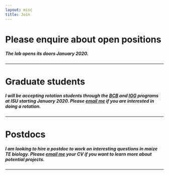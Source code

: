 ```yaml
---
layout: misc
title: Join
---
```



# Please enquire about open positions

##### The lab opens its doors January 2020.

___

# Graduate students

##### I will be accepting rotation students through the [BCB](https://www.bcb.iastate.edu/) and [IGG]( https://www.genetics.iastate.edu/) programs at ISU starting January 2020. Please [email me](/misc/contact/) if you are interested in doing a rotation.

___

# Postdocs

##### I am looking to hire a postdoc to work on interesting questions in maize TE biology. Please [email me](/misc/contact/) your CV if you want to learn more about potential projects.

 
___

